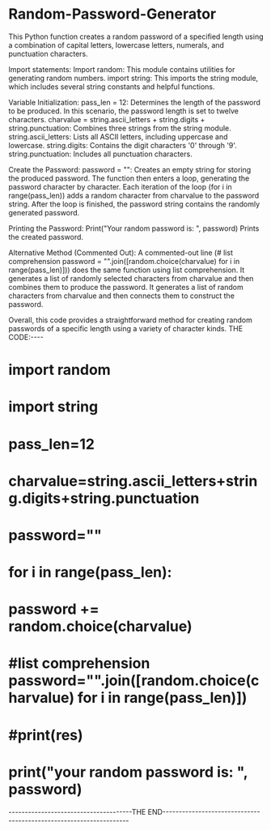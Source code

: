 # Random-Password-Generator
This Python function creates a random password of a specified length using a combination of capital letters, lowercase letters, numerals, and punctuation characters.

Import statements:
Import random: This module contains utilities for generating random numbers.
import string: This imports the string module, which includes several string constants and helpful functions.

Variable Initialization:
pass_len = 12: Determines the length of the password to be produced. In this scenario, the password length is set to twelve characters.
charvalue = string.ascii_letters + string.digits + string.punctuation: Combines three strings from the string module.
string.ascii_letters: Lists all ASCII letters, including uppercase and lowercase.
string.digits: Contains the digit characters '0' through '9'.
string.punctuation: Includes all punctuation characters.

Create the Password:
password = "": Creates an empty string for storing the produced password.
The function then enters a loop, generating the password character by character.
Each iteration of the loop (for i in range(pass_len)) adds a random character from charvalue to the password string.
After the loop is finished, the password string contains the randomly generated password.

Printing the Password:
Print("Your random password is: ", password) Prints the created password.

Alternative Method (Commented Out):
A commented-out line (# list comprehension password = "".join([random.choice(charvalue) for i in range(pass_len)])) does the same function using list comprehension. It generates a list of randomly selected characters from charvalue and then combines them to produce the password.
It generates a list of random characters from charvalue and then connects them to construct the password.

Overall, this code provides a straightforward method for creating random passwords of a specific length using a variety of character kinds.
THE CODE:----
# import random

# import string

# pass_len=12
# charvalue=string.ascii_letters+string.digits+string.punctuation

# password=""
# for i in range(pass_len):
#     password += random.choice(charvalue)

# #list comprehension password="".join([random.choice(charvalue) for i in range(pass_len)])
# #print(res)
# print("your random password is: ", password)
--------------------------------------THE END-------------------------------------------------------------------
